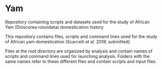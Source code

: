 # Yam
Repository containing scripts and datasets used for the study of African Yam (Dioscorea rotundata) domestication history

This repository contains files, scripts and command lines used for the study of African yam domestication (Scarcelli et al. 2018, submitted).

Files at the root directory are organized by analysis and contain names of scripts and command lines used for launching analysis. Folders with the same names refer to these different files and contain scripts and input files.
